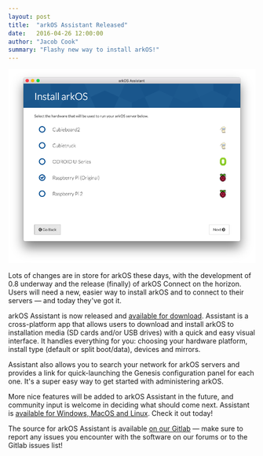 ```yaml
---
layout: post
title:  "arkOS Assistant Released"
date:   2016-04-26 12:00:00
author: "Jacob Cook"
summary: "Flashy new way to install arkOS!"
---
```


![](/img/20160426001.png)

Lots of changes are in store for arkOS these days, with the development of 0.8 underway and the release (finally) of arkOS Connect on the horizon. Users will need a new, easier way to install arkOS and to connect to their servers &mdash; and today they've got it.

arkOS Assistant is now released and [available for download](/download). Assistant is a cross-platform app that allows users to download and install arkOS to installation media (SD cards and/or USB drives) with a quick and easy visual interface. It handles everything for you: choosing your hardware platform, install type (default or split boot/data), devices and mirrors.

Assistant also allows you to search your network for arkOS servers and provides a link for quick-launching the Genesis configuration panel for each one. It's a super easy way to get started with administering arkOS.

More nice features will be added to arkOS Assistant in the future, and community input is welcome in deciding what should come next. Assistant is [available for Windows, MacOS and Linux](/download). Check it out today!

The source for arkOS Assistant is available [on our Gitlab](https://git.coderouge.co/arkOS/assistant) &mdash; make sure to report any issues you encounter with the software on our forums or to the Gitlab issues list!
